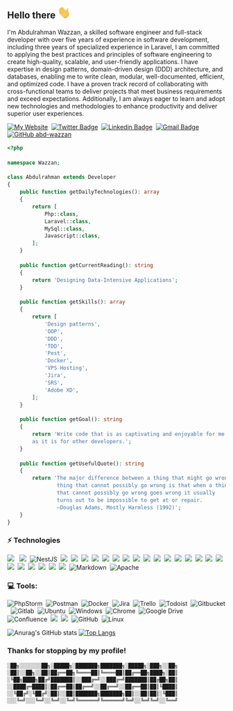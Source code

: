## Hello there <img src="https://raw.githubusercontent.com/ABSphreak/ABSphreak/master/gifs/Hi.gif" width="30px">

I'm Abdulrahman Wazzan, a skilled software engineer and full-stack developer with over five years of experience in software development, including three years of specialized experience in Laravel, I am committed to applying the best practices and principles of software engineering to create high-quality, scalable, and user-friendly applications. I have expertise in design patterns, domain-driven design (DDD) architecture, and databases, enabling me to write clean, modular, well-documented, efficient, and optimized code. I have a proven track record of collaborating with cross-functional teams to deliver projects that meet business requirements and exceed expectations. Additionally, I am always eager to learn and adopt new technologies and methodologies to enhance productivity and deliver superior user experiences.

[![My Website](	https://img.shields.io/badge/wazzan.dev-555?style=flat&logo=About.me&logoColor=white)](https://wazzan.dev)&nbsp;
[![Twitter Badge](https://img.shields.io/badge/-@abd__wazzan-1ca0f1?style=flat&labelColor=1ca0f1&logo=twitter&logoColor=white&link=https://twitter.com/abd_wazzan)](https://twitter.com/abd_wazzan)&nbsp;
[![Linkedin Badge](https://img.shields.io/badge/-abdulrahman--wazzan-blue?style=flat&logo=Linkedin&logoColor=white&link=https://www.linkedin.com/in/harshkumarkhatri/)](https://www.linkedin.com/in/abdulrahman-wazzan/)&nbsp;
[![Gmail Badge](https://img.shields.io/badge/-wazzan.dev@gmail.com-c14438?style=flat&logo=Gmail&logoColor=white&link=mailto:wazzan.dev@gmail.com)](mailto:wazzan.dev@gmail.com)&nbsp;
[![GitHub abd-wazzan](https://img.shields.io/github/followers/abd-wazzan?label=follow&style=social)](https://github.com/abd-wazzan)&nbsp;
<!-- ![](https://komarev.com/ghpvc/?username=abd-wazzan&label=Profile+Views&style=flat&color=grey) -->

```php
<?php

namespace Wazzan;

class Abdulrahman extends Developer
{
    public function getDailyTechnologies(): array
    {
        return [
            Php::class,
            Laravel::class,
            MySql::class,
            Javascript::class,
        ];
    }
    
    public function getCurrentReading(): string
    {
        return 'Designing Data-Intensive Applications';
    }
    
    public function getSkills(): array
    {
        return [
            'Design patterns',
            'OOP',
            'DDD',
            'TDD',
            'Pest',
            'Docker',
            'VPS Hosting',
            'Jira',
            'SRS',
            'Adobe XD',
        ];
    }
    
    public function getGoal(): string
    {
        return 'Write code that is as captivating and enjoyable for me to read 
        as it is for other developers.';
    }
    
    public function getUsefulQuote(): string
    {
        return 'The major difference between a thing that might go wrong and a
                thing that cannot possibly go wrong is that when a thing 
                that cannot possibly go wrong goes wrong it usually
                turns out to be impossible to get at or repair.
                —Douglas Adams, Mostly Harmless (1992)';
    }
}
```
### ⚡ Technologies
![](https://img.shields.io/badge/Laravel-FF2D20?style=flat&logo=laravel&logoColor=white)&nbsp;&nbsp;
![](https://img.shields.io/badge/AWS-232F3E?style=flat&logo=amazon-aws&logoColor=white)&nbsp;
![NestJS](https://img.shields.io/badge/Nest.js-%23E0234E.svg?style=flat&logo=nestjs&logoColor=white)&nbsp;
![](https://img.shields.io/badge/PHP-%23777BB4?style=flat&logo=php&logoColor=white)&nbsp;
![](https://img.shields.io/badge/redis-%23DD0031.svg?&style=flat&logo=redis&logoColor=white)&nbsp;
![](https://img.shields.io/badge/MySQL-005C84?style=flat&logo=mysql&logoColor=white)&nbsp;
![](https://img.shields.io/badge/PostgreSQL-316192?style=flat&logo=postgresql&logoColor=white)&nbsp;
![](https://img.shields.io/badge/JavaScript-yellow?style=flat&logo=javascript&logoColor=white)&nbsp;
![](https://img.shields.io/badge/TypeScript-007ACC?style=flat&logo=typescript&logoColor=white)&nbsp;
![](https://img.shields.io/badge/HTML5-E34F26?style=flat&logo=html5&logoColor=white)&nbsp;
![](https://img.shields.io/badge/CSS-239120?&style=flat&logo=css3&logoColor=white)&nbsp;
![](https://img.shields.io/badge/jQuery-0769AD?style=flat&logo=jquery&logoColor=white)&nbsp;
![](https://img.shields.io/badge/docker-%230db7ed.svg?style=flat&logo=docker&logoColor=white)&nbsp;
![](https://img.shields.io/badge/git-%23F05033.svg?style=flat&logo=git&logoColor=white)&nbsp;
![](https://img.shields.io/badge/json%20web%20tokens-d63aff?style=flat&logo=json-web-tokens&logoColor=white)&nbsp;
![](https://img.shields.io/badge/Adobe%20XD-470137?style=flat&logo=Adobe%20XD&logoColor=white)&nbsp;
![](https://img.shields.io/badge/.NET-5C2D91?style=flat&logo=.net&logoColor=white)&nbsp;
![](https://img.shields.io/badge/C%23-239120?style=flat&logo=c-sharp&logoColor=white)&nbsp;
![](https://img.shields.io/badge/Microsoft%20SQL%20Server-CC2927?style=flat&logo=microsoft%20sql%20server&logoColor=white)&nbsp;
![](https://img.shields.io/badge/Stripe-626CD9?style=flat&logo=Stripe&logoColor=white)&nbsp;
![](https://img.shields.io/badge/PayPal-00457C?style=flat&logo=paypal&logoColor=white)&nbsp;
![](https://img.shields.io/badge/MongoDB-4EA94B?style=flat&logo=mongodb&logoColor=white)&nbsp;
![](https://img.shields.io/badge/Express.js-404D59?style=flat&logo=express&logoColor=white)&nbsp;
![](https://img.shields.io/badge/Angular-DD0031?style=flat&logo=angular&logoColor=white)&nbsp;
![](https://img.shields.io/badge/Node.js-43853D?style=flat&logo=node.js&logoColor=white)&nbsp;
![Markdown](https://img.shields.io/badge/markdown-%23000000.svg?style=flat&logo=markdown&logoColor=white)&nbsp;
![Apache](https://img.shields.io/badge/apache-%23D42029.svg?style=flat&logo=apache&logoColor=white)&nbsp;

### 💻 Tools:
![PhpStorm](https://img.shields.io/badge/phpstorm-5C2D91?style=flat&logo=phpstorm&logoColor=white)&nbsp;
![Postman](https://img.shields.io/badge/Postman-FF6C37?style=flat&logo=postman&logoColor=white)&nbsp;
![Docker](https://img.shields.io/badge/docker-%230db7ed.svg?style=flat&logo=docker&logoColor=white)&nbsp;
![Jira](https://img.shields.io/badge/Jira-0052CC?style=flat&logo=Jira&logoColor=white)&nbsp;
![Trello](https://img.shields.io/badge/Trello-%23026AA7.svg?style=flat&logo=Trello&logoColor=white)&nbsp;
![Todoist](https://img.shields.io/badge/Todoist-E44332?style=flat&logo=todoist&logoColor=white)&nbsp;
![Gitbucket](https://img.shields.io/badge/bitbucket-%230047B3.svg?style=flat&logo=bitbucket&logoColor=white)&nbsp;
![Gitlab](https://img.shields.io/badge/gitlab-E95420.svg?style=flat&logo=gitlab&logoColor=white)&nbsp;
![Ubuntu](https://img.shields.io/badge/Ubuntu-E95420?style=flat&logo=ubuntu&logoColor=white)&nbsp;
![Windows](https://img.shields.io/badge/Windows-0078D6?style=flat&logo=windows&logoColor=white)&nbsp;
![Chrome](https://img.shields.io/badge/Google%20Chrome-4285F4?style=flat&logo=GoogleChrome&logoColor=white)&nbsp;
![Google Drive](https://img.shields.io/badge/Google%20Drive-4285F4?style=flat&logo=googledrive&logoColor=white)&nbsp;
![Confluence](https://img.shields.io/badge/confluence-%23172BF4.svg?style=flat&logo=confluence&logoColor=white)&nbsp;
![](https://img.shields.io/badge/Udemy-EC5252?style=flat&logo=Udemy&logoColor=white)&nbsp;
![](https://img.shields.io/badge/Coursera-0056D2?style=flat&logo=Coursera&logoColor=white)&nbsp;
![GitHub](https://img.shields.io/badge/-GitHub-05122A?style=flat&logo=github)&nbsp;
![Linux](https://img.shields.io/badge/Linux-yellow?style=flat&logo=linux&logoColor=white)&nbsp;

![Anurag's GitHub stats](https://github-readme-stats.vercel.app/api?username=abd-wazzan&show_icons=true&theme=transparent)
[![Top Langs](https://github-readme-stats.vercel.app/api/top-langs/?username=abd-wazzan&layout=compact)](https://github.com/anuraghazra/github-readme-stats)

### Thanks for stopping by my profile!
```
░██╗░░░░░░░██╗░█████╗░███████╗███████╗░█████╗░███╗░░██╗
░██║░░██╗░░██║██╔══██╗╚════██║╚════██║██╔══██╗████╗░██║
░╚██╗████╗██╔╝███████║░░███╔═╝░░███╔═╝███████║██╔██╗██║
░░████╔═████║░██╔══██║██╔══╝░░██╔══╝░░██╔══██║██║╚████║
░░╚██╔╝░╚██╔╝░██║░░██║███████╗███████╗██║░░██║██║░╚███║
░░░╚═╝░░░╚═╝░░╚═╝░░╚═╝╚══════╝╚══════╝╚═╝░░╚═╝╚═╝░░╚══╝
```
